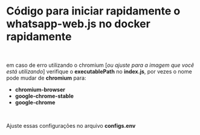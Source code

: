 # Código para iniciar rapidamente o whatsapp-web.js no docker rapidamente
<br>

em caso de erro utilizando o chromium [_ou ajuste para a imagem que você está utilizando_]
verifique o **executablePath** no **index.js**, por vezes o nome pode mudar de **chromium** para: 
- **chromium-browser**
- **google-chrome-stable**
- **google-chrome**

<br>

Ajuste essas configurações no arquivo **configs.env**
